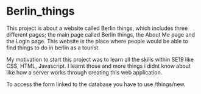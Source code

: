 # Berlin_things
This project is about a website called Berlin things, which includes three different pages; the main page called Berlin things, the About Me page and the Login page. This website is the place where people would be able to find things to do in berlin as a tourist. 

My motivation to start this project was to learn all the skills within SE19 like CSS, HTML, Javascript. I learnt those and more things i didnt know about like how a server works through creating this web application.

To access the form linked to the database you have to use /things/new.